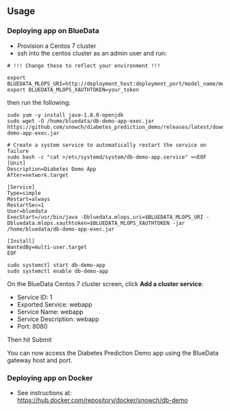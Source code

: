 ## Usage

### Deploying app on BlueData

- Provision a Centos 7 cluster
- ssh into the centos cluster as an admin user and run:

```
# !!! Change these to reflect your environment !!!

export BLUEDATA_MLOPS_URI=http://deployment_host:deployment_port/model_name/model_version/predict
export BLUEDATA_MLOPS_XAUTHTOKEN=your_token
```

then run the following:

```
sudo yum -y install java-1.8.0-openjdk
sudo wget -O /home/bluedata/db-demo-app-exec.jar https://github.com/snowch/diabetes_prediction_demo/releases/latest/download/db-demo-app-exec.jar

# Create a system service to automatically restart the service on failure
sudo bash -c "cat >/etc/systemd/system/db-demo-app.service" <<EOF
[Unit]
Description=Diabetes Demo App
After=network.target

[Service]
Type=simple
Restart=always
RestartSec=1
User=bluedata
ExecStart=/usr/bin/java -Dbluedata.mlops.uri=$BLUEDATA_MLOPS_URI -Dbluedata.mlops.xauthtoken=$BLUEDATA_MLOPS_XAUTHTOKEN -jar /home/bluedata/db-demo-app-exec.jar

[Install]
WantedBy=multi-user.target
EOF

sudo systemctl start db-demo-app
sudo systemctl enable db-demo-app
```

On the BlueData Centos 7 cluster screen, click **Add a cluster service**:

- Service ID: 1
- Exported Service: webapp
- Service Name: webapp
- Service Description: webapp
- Port: 8080

Then hit Submit

You can now access the Diabetes Prediction Demo app using the BlueData gateway host and port.

### Deploying app on Docker

- See instructions at: https://hub.docker.com/repository/docker/snowch/db-demo
